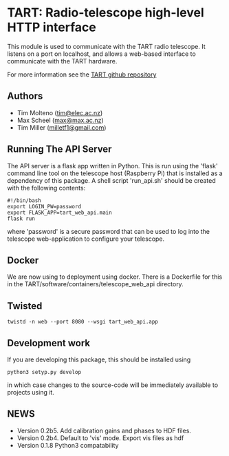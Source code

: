 # TART: Radio-telescope high-level HTTP interface

This module is used to communicate with the TART radio telescope. It listens on a port on localhost, and
allows a web-based interface to communicate with the TART hardware.

For more information see the [TART github repository](https://github.com/tmolteno/TART)

## Authors

* Tim Molteno (tim@elec.ac.nz)
* Max Scheel (max@max.ac.nz)
* Tim Miller (milletf1@gmail.com)

## Running The API Server

The API server is a flask app written in Python. This is run using the 'flask' command line tool on the telescope host (Raspberry Pi)
that is installed as a dependency of this package. A shell script 'run_api.sh' should be created with the following contents:

    #!/bin/bash
    export LOGIN_PW=password
    export FLASK_APP=tart_web_api.main
    flask run

where 'password' is a secure password that can be used to log into the telescope web-application to configure your telescope.

## Docker

We are now using to deployment using docker. There is a Dockerfile for this in the TART/software/containers/telescope_web_api directory.

## Twisted

    twistd -n web --port 8080 --wsgi tart_web_api.app

## Development work
    
If you are developing this package, this should be installed using

    python3 setyp.py develop

in which case changes to the source-code will be immediately available to projects using it.

    
## NEWS

* Version 0.2b5. Add calibration gains and phases to HDF files.
* Version 0.2b4. Default to 'vis' mode. Export vis files as hdf
* Version 0.1.8 Python3 compatability
